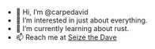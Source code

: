 - 👋 Hi, I’m @carpedavid
- 👀 I’m interested in just about everything.
- 🌱 I’m currently learning about rust.
- 📫 Reach me at [Seize the Dave](https://carpedavid.com)
